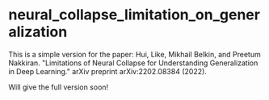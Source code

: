 # neural_collapse_limitation_on_generalization
This is a simple version for the paper: Hui, Like, Mikhail Belkin, and Preetum Nakkiran. "Limitations of Neural Collapse for Understanding Generalization in Deep Learning." arXiv preprint arXiv:2202.08384 (2022).

Will give the full version soon!
